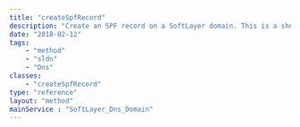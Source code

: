 ```yaml
---
title: "createSpfRecord"
description: "Create an SPF record on a SoftLayer domain. This is a shortcut method, meant to take the work out of creating a SoftLayer_Dns_Domain_ResourceRecord if you already have a domain record available. createARecord returns the newly created SoftLayer_Dns_Domain_ResourceRecord_SpfType. "
date: "2018-02-12"
tags:
    - "method"
    - "sldn"
    - "Dns"
classes:
    - "createSpfRecord"
type: "reference"
layout: "method"
mainService : "SoftLayer_Dns_Domain"
---
```


